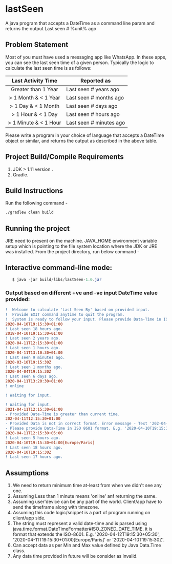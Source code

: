 # lastSeen
A java program that accepts a DateTime as a command line param and returns the output Last seen # %unit% ago

## Problem Statement
Most of you must have used a messaging app like WhatsApp. In these apps, you can see the last seen time of a given person. Typically the logic to calculate the last seen time is as follows:

 |   Last Activity Time  | Reported as             |
 |:---------------------:|-------------------------|
 |  Greater than 1 Year  | Last seen # years ago   |
 | > 1 Month & < 1 Year  | Last seen # months ago  |
 |  > 1 Day & < 1 Month  | Last seen # days ago    |
 | > 1 Hour & < 1 Day    | Last seen # hours ago   |
 | > 1 Minute & < 1 Hour | Last seen # minutes ago |

 Please write a program in your choice of language that accepts a DateTime object or similar, and returns the output as described in the above table.
 
 ## Project Build/Compile Requirements
 
 1. JDK > 1.11 version .
 2. Gradle.
 
 ## Build Instructions
 
 Run the following command -
 ```sh
 ./gradlew clean build
 ```
 
 ## Running the project
 
 JRE need to present on the machine.
 JAVA_HOME environment variable setup which is pointing to the file system location where the JDK or JRE was installed.
 From the project directory, run below command - 
 
 ## Interactive command-line mode: 
 ```java
    $ java -jar build/libs/lastSeen-1.0.jar
 ```

 ### Output based on different +ve and -ve input DateTime value provided: 
 
```diff
!  Welcome to calculate 'Last Seen By' based on provided input.
!  Provide EXIT command anytime to quit the program.
!  System is ready to follow your input. Please provide Data-Time in ISO 8601 format. E.g. '2020-04-10T19:15:30+01:00', '2020-04-10T19:15:30+01:00[Europe/Paris]' or '2020-04-10T19:15:30Z'
2020-04-10T19:15:30+01:00
! Last seen 18 hours ago.
2018-04-10T19:15:30+01:00
! Last seen 2 years ago.
2020-04-11T12:15:30+01:00
! Last seen 1 hours ago.
2020-04-11T13:10:30+01:00
! Last seen 9 minutes ago.
2020-03-10T19:15:30Z
! Last seen 1 months ago.
2020-04-04T19:15:30Z
! Last seen 6 days ago.
2020-04-11T13:20:30+01:00
! online

! Waiting for input.

! Waiting for input.
2021-04-11T12:15:30+01:00
- Provided Date-Time is greater than current time.
202-04-11T12:15:30+01:00
- Provided Data is not in correct format. Error message - Text '202-04-11T12:15:30+01:00' could not be parsed at index 0
- Please provide Data-Time in ISO 8601 format. E.g. '2020-04-10T19:15:30+01:00', '2020-04-10T19:15:30+01:00[Europe/Paris]' or '2020-04-10T19:15:30Z'
2020-04-11T12:15:30+05:00
! Last seen 5 hours ago.
2020-04-10T19:15:30+01:00[Europe/Paris]
! Last seen 18 hours ago.
2020-04-10T19:15:30Z
! Last seen 17 hours ago.
```

 ## Assumptions
 1.  We need to return minimum time at-least from when we didn't see any one.
 2.  Assuming Less than 1 minute means 'online' anf returning the same.
 3. Assuming user'device can be any part of the world. Client/app have to send the timeframe along with timezone. 
 4. Assuming this code logic/snippet is a part of program running on client/app side.  
 5. The string must represent a valid date-time and is parsed using java.time.format.DateTimeFormatter#ISO_ZONED_DATE_TIME. it is format that extends the ISO-8601. E.g. '2020-04-12T19:15:30+05:30', '2020-04-11T19:15:30+01:00[Europe/Paris]' or '2020-04-10T19:15:30Z'.
 6. Can accept data as per Min and Max value defined by Java Data.Time class.
 7. Any data time provided in future will be consider as invalid. 
